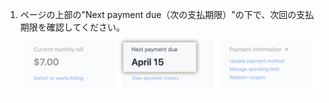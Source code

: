 1. ページの上部の"Next payment due（次の支払期限）"の下で、次回の支払期限を確認してください。 ![次の支払日](/assets/images/help/billing/settings_billing_next_payment.png)
